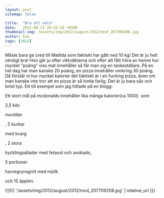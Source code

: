 ```yaml
---
layout: post
sitemap: false

title:  "Bra att veta"
date:   2012-08-13 20:25:16 +0100
thumbnail-img: /assets/img/2012/august/2012/mcd_207709208.jpg
author: Eva
tags: [2012]
---
```


Måste bara ge cred till Matilda som faktiskt har gått ned 10 kg! Det är ju helt otroligt bra! Hon går ju efter viktväktarna och efter att fått höra av henne hur mycket "poäng" viss mat innehåller så får man sig en tankeställare. På en hel dag har man kanske 20 poäng, en pizza innehåller omkring 30 poäng. Då förstår ni hur mycket kalorier det faktiskt är i en fucking pizza, även om man kanske inte tror att en pizza är så himla farlig. Det är ju bara sås och bröd typ. Ett till exempel som jag hittade på en blogg:

Ett stort mål på mcdonalds innehåller lika många kalorier(ca 1000)  som  

2,5 kilo 

morötter

, 5 burkar 

med kvarg

, 2 stora 

kycklingsallader med fetaost och avokado,

 5 portioner

 havregrynsgröt med  mjölk

 och 15 äpplen.

![]({{ '/assets/img/2012/august/2012/mcd_207709208.jpg'  | relative_url }})

